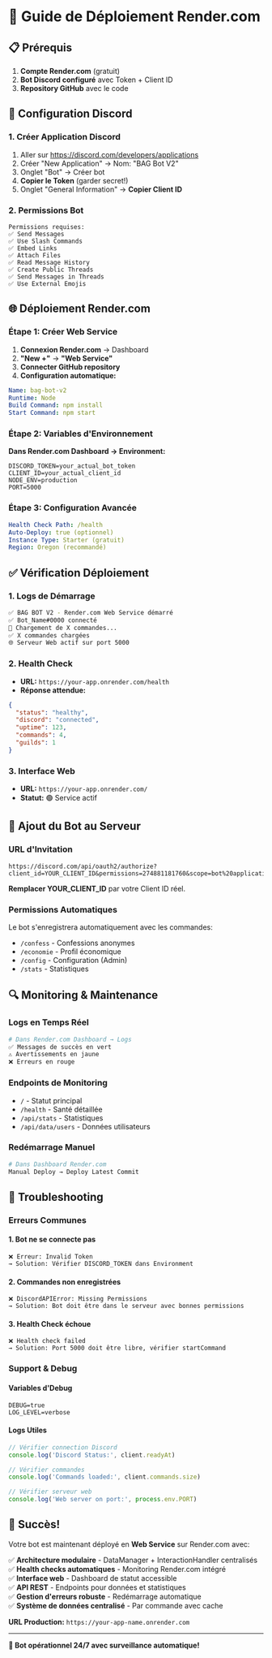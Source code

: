 # 🚀 Guide de Déploiement Render.com

## 📋 Prérequis

1. **Compte Render.com** (gratuit)
2. **Bot Discord configuré** avec Token + Client ID
3. **Repository GitHub** avec le code

## 🔧 Configuration Discord

### 1. Créer Application Discord
1. Aller sur https://discord.com/developers/applications
2. Créer "New Application" → Nom: "BAG Bot V2"
3. Onglet "Bot" → Créer bot
4. **Copier le Token** (garder secret!)
5. Onglet "General Information" → **Copier Client ID**

### 2. Permissions Bot
```
Permissions requises:
✅ Send Messages
✅ Use Slash Commands  
✅ Embed Links
✅ Attach Files
✅ Read Message History
✅ Create Public Threads
✅ Send Messages in Threads
✅ Use External Emojis
```

## 🌐 Déploiement Render.com

### Étape 1: Créer Web Service

1. **Connexion Render.com** → Dashboard
2. **"New +"** → **"Web Service"**
3. **Connecter GitHub repository**
4. **Configuration automatique:**

```yaml
Name: bag-bot-v2
Runtime: Node  
Build Command: npm install
Start Command: npm start
```

### Étape 2: Variables d'Environnement

**Dans Render.com Dashboard → Environment:**

```env
DISCORD_TOKEN=your_actual_bot_token
CLIENT_ID=your_actual_client_id  
NODE_ENV=production
PORT=5000
```

### Étape 3: Configuration Avancée

```yaml
Health Check Path: /health
Auto-Deploy: true (optionnel)
Instance Type: Starter (gratuit)
Region: Oregon (recommandé)
```

## ✅ Vérification Déploiement

### 1. Logs de Démarrage
```bash
✅ BAG BOT V2 - Render.com Web Service démarré
✅ Bot_Name#0000 connecté  
📂 Chargement de X commandes...
✅ X commandes chargées
🌐 Serveur Web actif sur port 5000
```

### 2. Health Check
- **URL:** `https://your-app.onrender.com/health`
- **Réponse attendue:**
```json
{
  "status": "healthy",
  "discord": "connected", 
  "uptime": 123,
  "commands": 4,
  "guilds": 1
}
```

### 3. Interface Web
- **URL:** `https://your-app.onrender.com/`
- **Statut:** 🟢 Service actif

## 🎯 Ajout du Bot au Serveur

### URL d'Invitation
```
https://discord.com/api/oauth2/authorize?client_id=YOUR_CLIENT_ID&permissions=274881181760&scope=bot%20applications.commands
```

**Remplacer YOUR_CLIENT_ID** par votre Client ID réel.

### Permissions Automatiques
Le bot s'enregistrera automatiquement avec les commandes:
- `/confess` - Confessions anonymes
- `/economie` - Profil économique  
- `/config` - Configuration (Admin)
- `/stats` - Statistiques

## 🔍 Monitoring & Maintenance

### Logs en Temps Réel
```bash
# Dans Render.com Dashboard → Logs
✅ Messages de succès en vert
⚠️ Avertissements en jaune  
❌ Erreurs en rouge
```

### Endpoints de Monitoring
- `/` - Statut principal
- `/health` - Santé détaillée
- `/api/stats` - Statistiques
- `/api/data/users` - Données utilisateurs

### Redémarrage Manuel
```bash
# Dans Dashboard Render.com
Manual Deploy → Deploy Latest Commit
```

## 🚨 Troubleshooting

### Erreurs Communes

#### 1. Bot ne se connecte pas
```
❌ Erreur: Invalid Token
→ Solution: Vérifier DISCORD_TOKEN dans Environment
```

#### 2. Commandes non enregistrées  
```
❌ DiscordAPIError: Missing Permissions
→ Solution: Bot doit être dans le serveur avec bonnes permissions
```

#### 3. Health Check échoue
```
❌ Health check failed
→ Solution: Port 5000 doit être libre, vérifier startCommand
```

### Support & Debug

#### Variables d'Debug
```env
DEBUG=true
LOG_LEVEL=verbose
```

#### Logs Utiles
```javascript
// Vérifier connection Discord
console.log('Discord Status:', client.readyAt)

// Vérifier commandes
console.log('Commands loaded:', client.commands.size)

// Vérifier serveur web  
console.log('Web server on port:', process.env.PORT)
```

## 🎉 Succès!

Votre bot est maintenant déployé en **Web Service** sur Render.com avec:

✅ **Architecture modulaire** - DataManager + InteractionHandler centralisés  
✅ **Health checks automatiques** - Monitoring Render.com intégré  
✅ **Interface web** - Dashboard de statut accessible  
✅ **API REST** - Endpoints pour données et statistiques  
✅ **Gestion d'erreurs robuste** - Redémarrage automatique  
✅ **Système de données centralisé** - Par commande avec cache  

**URL Production:** `https://your-app-name.onrender.com`

---

**🚀 Bot opérationnel 24/7 avec surveillance automatique!**